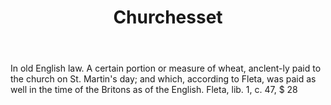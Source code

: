 ---
title: Churchesset
letter: C
permalink: "/definitions/bld-churchesset.html"
body: In old English law. A certain portion or measure of wheat, anclent-ly paid to
  the church on St. Martin's day; and which, according to Fleta, was paid as well
  in the time of the Britons as of the English. Fleta, lib. 1, c. 47, $ 28
published_at: '2018-07-07'
source: Black's Law Dictionary 2nd Ed (1910)
layout: post
---